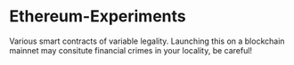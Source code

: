# Ethereum-Experiments
Various smart contracts of variable legality.
Launching this on a blockchain mainnet may consitute financial crimes in your locality, be careful!
